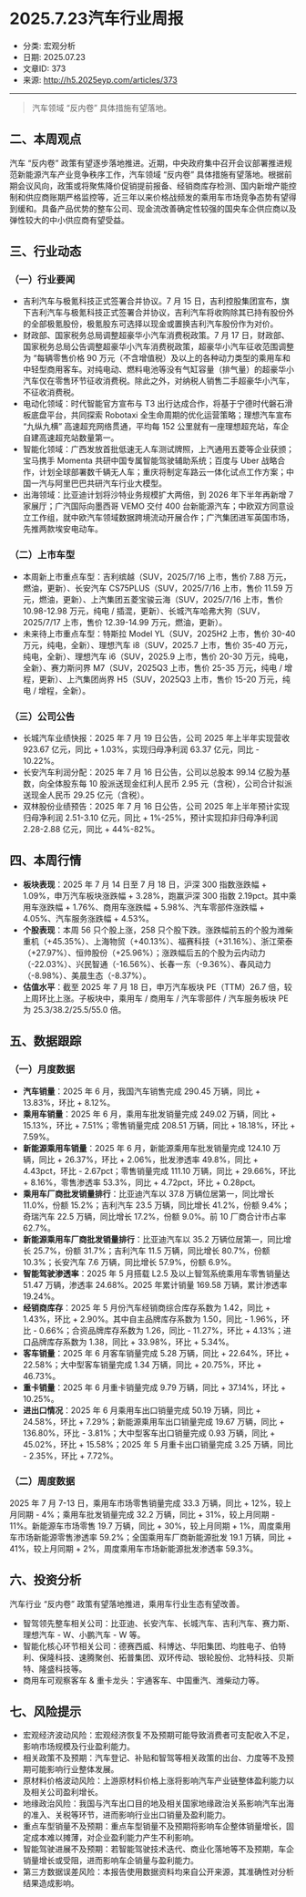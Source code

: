 # 2025.7.23汽车行业周报

- 分类: 宏观分析
- 日期: 2025.07.23
- 文章ID: 373
- 来源: http://h5.2025eyp.com/articles/373

---

> 汽车领域 “反内卷” 具体措施有望落地。

## 二、本周观点

汽车 “反内卷” 政策有望逐步落地推进。近期，中央政府集中召开会议部署推进规范新能源汽车产业竞争秩序工作，汽车领域 “反内卷” 具体措施有望落地。根据前期会议风向，政策或将聚焦降价促销提前报备、经销商库存检测、国内新增产能控制和供应商账期严格监控等，近三年以来价格战频发的乘用车市场竞争态势有望得到缓和。具备产品优势的整车公司、现金流改善确定性较强的国央车企供应商以及弹性较大的中小供应商有望受益。

## 三、行业动态

### （一）行业要闻

- 吉利汽车与极氪科技正式签署合并协议。7 月 15 日，吉利控股集团宣布，旗下吉利汽车与极氪科技正式签署合并协议，吉利汽车将收购除其已持有股份外的全部极氪股份，极氪股东可选择以现金或置换吉利汽车股份作为对价。
- 财政部、国家税务总局调整超豪华小汽车消费税政策。7 月 17 日，财政部、国家税务总局公告调整超豪华小汽车消费税政策，超豪华小汽车征收范围调整为 “每辆零售价格 90 万元（不含增值税）及以上的各种动力类型的乘用车和中轻型商用客车。对纯电动、燃料电池等没有气缸容量（排气量）的超豪华小汽车仅在零售环节征收消费税。除此之外，对纳税人销售二手超豪华小汽车，不征收消费税。
- 电动化领域：时代智能官方宣布与 T3 出行达成合作，将基于宁德时代磐石滑板底盘平台，共同探索 Robotaxi 全生命周期的优化运营策略；理想汽车宣布 “九纵九横” 高速超充网络贯通，平均每 152 公里就有一座理想超充站，车企自建高速超充站数量第一。
- 智能化领域：广西发放首批低速无人车测试牌照，上汽通用五菱等企业获颁；宝马携手 Momenta 共研中国专属智能驾驶辅助系统；百度与 Uber 战略合作，计划全球部署数千辆无人车；重庆将制定车路云一体化试点工作方案；中国一汽与阿里巴巴共研汽车行业大模型。
- 出海领域：比亚迪计划将沙特业务规模扩大两倍，到 2026 年下半年再新增 7 家展厅；广汽国际向墨西哥 VEMO 交付 400 台新能源汽车；中欧双方同意设立工作组，就中欧汽车领域数据跨境流动开展合作；广汽集团进军英国市场，先推两款埃安电动车。

### （二）上市车型

- 本周新上市重点车型：吉利缤越（SUV，2025/7/16 上市，售价 7.88 万元，燃油，更新）、长安汽车 CS75PLUS（SUV，2025/7/16 上市，售价 11.59 万元，燃油，更新）、上汽集团五菱宝骏云海（SUV，2025/7/16 上市，售价 10.98-12.98 万元，纯电 / 插混，更新）、长城汽车哈弗大狗（SUV，2025/7/17 上市，售价 12.39-14.99 万元，燃油，更新）。
- 未来待上市重点车型：特斯拉 Model YL（SUV，2025H2 上市，售价 30-40 万元，纯电，全新）、理想汽车 i8（SUV，2025.7 上市，售价 35-40 万元，纯电，全新）、理想汽车 i6（SUV，2025.9 上市，售价 20-30 万元，纯电，全新）、赛力斯问界 M7（SUV，2025Q3 上市，售价 25-35 万元，纯电 / 增程，更新）、上汽集团尚界 H5（SUV，2025Q3 上市，售价 15-20 万元，纯电 / 增程，全新）。

### （三）公司公告

- 长城汽车业绩快报：2025 年 7 月 19 日公告，公司 2025 年上半年实现营收 923.67 亿元，同比 + 1.03%，实现归母净利润 63.37 亿元，同比 - 10.22%。
- 长安汽车利润分配：2025 年 7 月 16 日公告，公司以总股本 99.14 亿股为基数，向全体股东每 10 股派送现金红利人民币 2.95 元（含税），公司合计拟派送现金人民币 29.25 亿元（含税）。
- 双林股份业绩预告：2025 年 7 月 16 日公告，公司 2025 年上半年预计实现归母净利润 2.51-3.10 亿元，同比 + 1%-25%，预计实现扣非归母净利润 2.28-2.88 亿元，同比 + 44%-82%。

## 四、本周行情

- **板块表现**：2025 年 7 月 14 日至 7 月 18 日，沪深 300 指数涨跌幅 + 1.09%，申万汽车板块涨跌幅 + 3.28%，跑赢沪深 300 指数 2.19pct。其中乘用车涨跌幅 + 1.76%、商用车涨跌幅 + 5.98%、汽车零部件涨跌幅 + 4.05%、汽车服务涨跌幅 + 4.53%。
- **个股表现**：本周 56 只个股上涨，258 只个股下跌。涨跌幅前五的个股为潍柴重机（+45.35%）、上海物贸（+40.13%）、福赛科技（+31.16%）、浙江荣泰（+27.97%）、恒帅股份（+25.96%）；涨跌幅后五的个股为云内动力（-22.03%）、兴民智通（-16.56%）、长春一东（-9.36%）、春风动力（-8.98%）、美晨生态（-8.37%）。
- **估值水平**：截至 2025 年 7 月 18 日，申万汽车板块 PE（TTM）26.7 倍，较上周环比上涨。子板块中，乘用车 / 商用车 / 汽车零部件 / 汽车服务板块 PE 为 25.3/38.2/25.5/55.0 倍。

## 五、数据跟踪

### （一）月度数据

- **汽车销量**：2025 年 6 月，我国汽车销售完成 290.45 万辆，同比 + 13.83%，环比 + 8.12%。
- **乘用车销量**：2025 年 6 月，乘用车批发销量完成 249.02 万辆，同比 + 15.13%，环比 + 7.51%；零售销量完成 208.51 万辆，同比 + 18.18%，环比 + 7.59%。
- **新能源乘用车销量**：2025 年 6 月，新能源乘用车批发销量完成 124.10 万辆，同比 + 26.37%，环比 + 2.06%，批发渗透率 49.8%，同比 + 4.43pct，环比 - 2.67pct；零售销量完成 111.10 万辆，同比 + 29.66%，环比 + 8.16%，零售渗透率 53.3%，同比 + 4.72pct，环比 + 0.28pct。
- **乘用车厂商批发销量排行**：比亚迪汽车以 37.8 万辆位居第一，同比增长 11.0%，份额 15.2%；吉利汽车 23.5 万辆，同比增长 41.2%，份额 9.4%；奇瑞汽车 22.5 万辆，同比增长 17.2%，份额 9.0%。前 10 厂商合计市占率 62.7%。
- **新能源乘用车厂商批发销量排行**：比亚迪汽车以 35.2 万辆位居第一，同比增长 25.7%，份额 31.7%；吉利汽车 11.5 万辆，同比增长 80.7%，份额 10.3%；长安汽车 7.6 万辆，同比增长 57.9%，份额 6.9%。
- **智能驾驶渗透率**：2025 年 5 月搭载 L2.5 及以上智驾系统乘用车零售销量达 51.47 万辆，渗透率 24.68%。2025 年累计销量 169.58 万辆，累计渗透率 19.24%。
- **经销商库存**：2025 年 5 月份汽车经销商综合库存系数为 1.42，同比 + 1.43%，环比 + 2.90%。其中自主品牌库存系数为 1.50，同比 - 1.96%，环比 - 0.66%；合资品牌库存系数为 1.26，同比 - 11.27%，环比 + 4.13%；进口品牌库存系数为 1.38，同比 + 33.98%，环比 + 5.34%。
- **客车销量**：2025 年 6 月客车销量完成 5.28 万辆，同比 + 22.64%，环比 + 22.58%；大中型客车销量完成 1.34 万辆，同比 + 20.75%，环比 + 46.73%。
- **重卡销量**：2025 年 6 月重卡销量完成 9.79 万辆，同比 + 37.14%，环比 + 10.25%。
- **进出口情况**：2025 年 6 月乘用车出口销量完成 50.19 万辆，同比 + 24.58%，环比 + 7.29%；新能源乘用车出口销量完成 19.67 万辆，同比 + 136.80%，环比 - 3.81%；大中型客车出口销量完成 0.93 万辆，同比 + 45.02%，环比 + 15.58%；2025 年 5 月重卡出口销量完成 3.25 万辆，同比 - 2.35%，环比 + 7.72%。

### （二）周度数据

2025 年 7 月 7-13 日，乘用车市场零售销量完成 33.3 万辆，同比 + 12%，较上月同期 - 4%；乘用车批发销量完成 32.2 万辆，同比 + 31%，较上月同期 - 11%。新能源车市场零售 19.7 万辆，同比 + 30%，较上月同期 + 1%，周度乘用车市场新能源零售渗透率 59.2%；全国乘用车厂商新能源批发 19.1 万辆，同比 + 41%，较上月同期 + 2%，周度乘用车市场新能源批发渗透率 59.3%。

## 六、投资分析

汽车行业 “反内卷” 政策有望落地推进，乘用车行业生态有望改善。

- 智驾领先整车相关公司：比亚迪、长安汽车、长城汽车、吉利汽车、赛力斯、理想汽车 - W、小鹏汽车 - W 等。
- 智能化核心环节相关公司：德赛西威、科博达、华阳集团、均胜电子、伯特利、保隆科技、速腾聚创、拓普集团、双环传动、银轮股份、北特科技、贝斯特、隆盛科技等。
- 商用车可观察客车 & 重卡龙头：宇通客车、中国重汽、潍柴动力等。

## 七、风险提示

- 宏观经济波动风险：宏观经济恢复不及预期可能导致消费者可支配收入不足，影响市场规模及行业盈利能力。
- 相关政策不及预期：汽车登记、补贴和智驾等相关政策的出台、力度等不及预期可能影响行业整体发展。
- 原材料价格波动风险：上游原材料价格上涨将影响汽车产业链整体盈利能力以及相关公司盈利增长。
- 地缘政治风险：我国与汽车出口目的地及相关国家地缘政治关系影响汽车出海的准入、关税等环节，进而影响行业出口销量及盈利能力。
- 重点车型销量不及预期：重点车型销量不及预期将影响车企整体销量增长，固定成本难以摊薄，对企业盈利能力产生不利影响。
- 智能驾驶进展不及预期：若智能驾驶技术迭代、商业化落地等不及预期，车企销量增长或受阻，进而影响车企销量与盈利能力。
- 第三方数据误差风险：本报告使用数据资料均来自公开来源，其准确性对分析结果造成影响。

